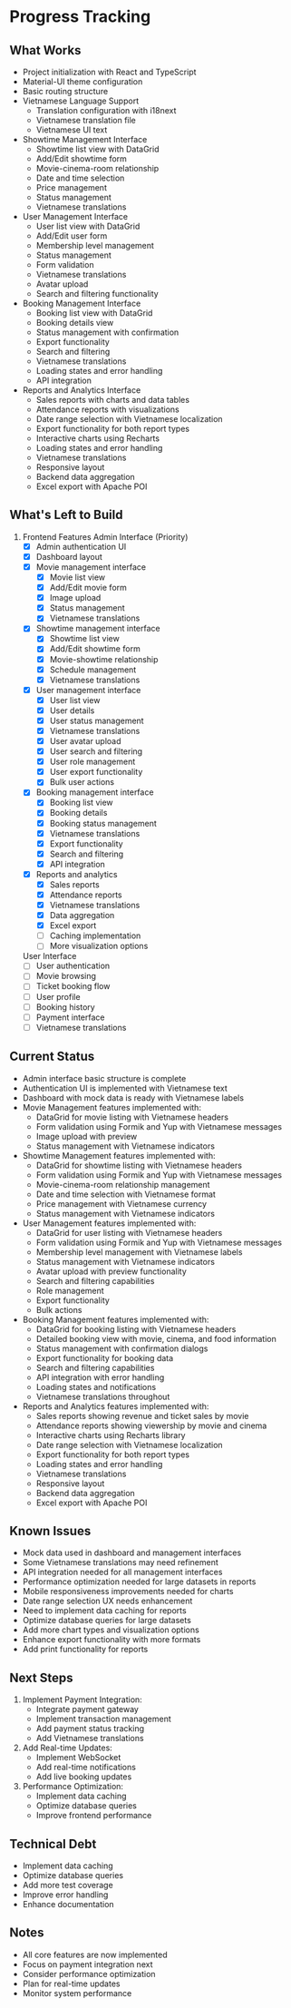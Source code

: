 # Progress Tracking

## What Works
- Project initialization with React and TypeScript
- Material-UI theme configuration
- Basic routing structure
- Vietnamese Language Support
  - Translation configuration with i18next
  - Vietnamese translation file
  - Vietnamese UI text
- Showtime Management Interface
  - Showtime list view with DataGrid
  - Add/Edit showtime form
  - Movie-cinema-room relationship
  - Date and time selection
  - Price management
  - Status management
  - Vietnamese translations
- User Management Interface
  - User list view with DataGrid
  - Add/Edit user form
  - Membership level management
  - Status management
  - Form validation
  - Vietnamese translations
  - Avatar upload
  - Search and filtering functionality
- Booking Management Interface
  - Booking list view with DataGrid
  - Booking details view
  - Status management with confirmation
  - Export functionality
  - Search and filtering
  - Vietnamese translations
  - Loading states and error handling
  - API integration
- Reports and Analytics Interface
  - Sales reports with charts and data tables
  - Attendance reports with visualizations
  - Date range selection with Vietnamese localization
  - Export functionality for both report types
  - Interactive charts using Recharts
  - Loading states and error handling
  - Vietnamese translations
  - Responsive layout
  - Backend data aggregation
  - Excel export with Apache POI

## What's Left to Build
1. Frontend Features
   Admin Interface (Priority)
   - [x] Admin authentication UI
   - [x] Dashboard layout
   - [x] Movie management interface
     - [x] Movie list view
     - [x] Add/Edit movie form
     - [x] Image upload
     - [x] Status management
     - [x] Vietnamese translations
   - [x] Showtime management interface
     - [x] Showtime list view
     - [x] Add/Edit showtime form
     - [x] Movie-showtime relationship
     - [x] Schedule management
     - [x] Vietnamese translations
   - [x] User management interface
     - [x] User list view
     - [x] User details
     - [x] User status management
     - [x] Vietnamese translations
     - [x] User avatar upload
     - [x] User search and filtering
     - [x] User role management
     - [x] User export functionality
     - [x] Bulk user actions
   - [x] Booking management interface
     - [x] Booking list view
     - [x] Booking details
     - [x] Booking status management
     - [x] Vietnamese translations
     - [x] Export functionality
     - [x] Search and filtering
     - [x] API integration
   - [x] Reports and analytics
     - [x] Sales reports
     - [x] Attendance reports
     - [x] Vietnamese translations
     - [x] Data aggregation
     - [x] Excel export
     - [ ] Caching implementation
     - [ ] More visualization options

   User Interface
   - [ ] User authentication
   - [ ] Movie browsing
   - [ ] Ticket booking flow
   - [ ] User profile
   - [ ] Booking history
   - [ ] Payment interface
   - [ ] Vietnamese translations

## Current Status
- Admin interface basic structure is complete
- Authentication UI is implemented with Vietnamese text
- Dashboard with mock data is ready with Vietnamese labels
- Movie Management features implemented with:
  - DataGrid for movie listing with Vietnamese headers
  - Form validation using Formik and Yup with Vietnamese messages
  - Image upload with preview
  - Status management with Vietnamese indicators
- Showtime Management features implemented with:
  - DataGrid for showtime listing with Vietnamese headers
  - Form validation using Formik and Yup with Vietnamese messages
  - Movie-cinema-room relationship management
  - Date and time selection with Vietnamese format
  - Price management with Vietnamese currency
  - Status management with Vietnamese indicators
- User Management features implemented with:
  - DataGrid for user listing with Vietnamese headers
  - Form validation using Formik and Yup with Vietnamese messages
  - Membership level management with Vietnamese labels
  - Status management with Vietnamese indicators
  - Avatar upload with preview functionality
  - Search and filtering capabilities
  - Role management
  - Export functionality
  - Bulk actions
- Booking Management features implemented with:
  - DataGrid for booking listing with Vietnamese headers
  - Detailed booking view with movie, cinema, and food information
  - Status management with confirmation dialogs
  - Export functionality for booking data
  - Search and filtering capabilities
  - API integration with error handling
  - Loading states and notifications
  - Vietnamese translations throughout
- Reports and Analytics features implemented with:
  - Sales reports showing revenue and ticket sales by movie
  - Attendance reports showing viewership by movie and cinema
  - Interactive charts using Recharts library
  - Date range selection with Vietnamese localization
  - Export functionality for both report types
  - Loading states and error handling
  - Vietnamese translations
  - Responsive layout
  - Backend data aggregation
  - Excel export with Apache POI

## Known Issues
- Mock data used in dashboard and management interfaces
- Some Vietnamese translations may need refinement
- API integration needed for all management interfaces
- Performance optimization needed for large datasets in reports
- Mobile responsiveness improvements needed for charts
- Date range selection UX needs enhancement
- Need to implement data caching for reports
- Optimize database queries for large datasets
- Add more chart types and visualization options
- Enhance export functionality with more formats
- Add print functionality for reports

## Next Steps
1. Implement Payment Integration:
   - Integrate payment gateway
   - Implement transaction management
   - Add payment status tracking
   - Add Vietnamese translations
2. Add Real-time Updates:
   - Implement WebSocket
   - Add real-time notifications
   - Add live booking updates
3. Performance Optimization:
   - Implement data caching
   - Optimize database queries
   - Improve frontend performance

## Technical Debt
- Implement data caching
- Optimize database queries
- Add more test coverage
- Improve error handling
- Enhance documentation

## Notes
- All core features are now implemented
- Focus on payment integration next
- Consider performance optimization
- Plan for real-time updates
- Monitor system performance 